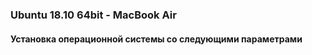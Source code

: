 ### Ubuntu 18.10 64bit - MacBook Air

#### Установка операционной системы со следующими параметрами
